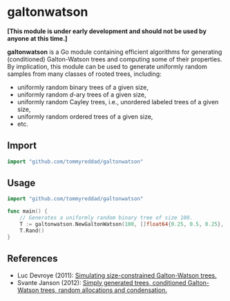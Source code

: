 # galtonwatson

**[This module is under early development and should not be used by anyone at
this time.]**

**galtonwatson** is a Go module containing efficient algorithms for generating
(conditioned) Galton-Watson trees and computing some of their properties. By
implication, this module can be used to generate uniformly random samples from
many classes of rooted trees, including:

- uniformly random binary trees of a given size,
- uniformly random _d_-ary trees of a given size,
- uniformly random Cayley trees, i.e., unordered labeled trees of a given size,
- uniformly random ordered trees of a given size,
- etc.

## Import

```go
import "github.com/tommyreddad/galtonwatson"
```

## Usage

```go
import "github.com/tommyreddad/galtonwatson"

func main() {
    // Generates a uniformly random binary tree of size 100.
    T := galtonwatson.NewGaltonWatson(100, []float64{0.25, 0.5, 0.25}, nil)
    T.Rand()
}
```

## References

- Luc Devroye (2011):
  [Simulating size-constrained Galton-Watson trees.](http://luc.devroye.org/gw-simulation.pdf)
- Svante Janson (2012):
  [Simply generated trees, conditioned Galton-Watson trees, random allocations and condensation.](https://projecteuclid.org/euclid.ps/1331216239)
